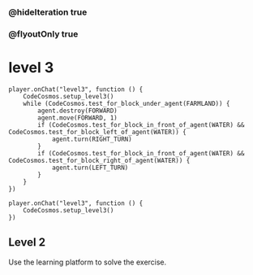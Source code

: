 ### @hideIteration true
### @flyoutOnly true
# level 3
```blocks
player.onChat("level3", function () {
    CodeCosmos.setup_level3()
    while (CodeCosmos.test_for_block_under_agent(FARMLAND)) {
        agent.destroy(FORWARD)
        agent.move(FORWARD, 1)
        if (CodeCosmos.test_for_block_in_front_of_agent(WATER) && CodeCosmos.test_for_block_left_of_agent(WATER)) {
            agent.turn(RIGHT_TURN)
        }
        if (CodeCosmos.test_for_block_in_front_of_agent(WATER) && CodeCosmos.test_for_block_right_of_agent(WATER)) {
            agent.turn(LEFT_TURN)
        }
    }
})
```

```template
player.onChat("level3", function () {
    CodeCosmos.setup_level3()
})
```

## Level 2

Use the learning platform to solve the exercise.
